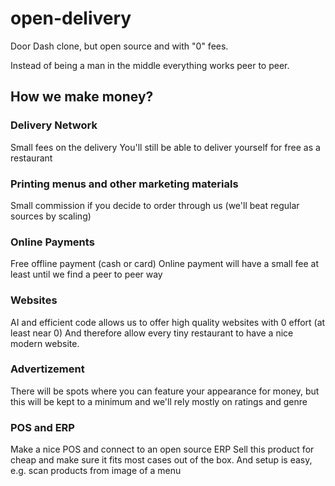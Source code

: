 # open-delivery

Door Dash clone, but open source and with "0" fees.

Instead of being a man in the middle everything works peer to peer.


## How we make money?

### Delivery Network

Small fees on the delivery
You'll still be able to deliver yourself for free as a restaurant

### Printing menus and other marketing materials

Small commission if you decide to order through us (we'll beat regular sources by scaling) 


### Online Payments

Free offline payment (cash or card)
Online payment will have a small fee at least until we find a peer to peer way

### Websites

AI and efficient code allows us to offer high quality websites with 0 effort (at least near 0)
And therefore allow every tiny restaurant to have a nice modern website.

### Advertizement

There will be spots where you can feature your appearance for money, but this will be kept to a minimum and we'll rely mostly on ratings and genre

### POS and ERP

Make a nice POS and connect to an open source ERP
Sell this product for cheap and make sure it fits most cases out of the box.
And setup is easy, e.g. scan products from image of a menu 